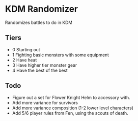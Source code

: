 # KDM Randomizer

Randomizes battles to do in KDM

## Tiers

- 0 Starting out
- 1 Fighting basic monsters with some equipment
- 2 Have heat
- 3 Have higher tier monster gear
- 4 Have the best of the best

## Todo

- Figure out a set for Flower Knight Helm to accessory with.
- Add more variance for survivors
- Add more variance composition (1-2 lower level characters)
- Add 5/6 player rules from Fen, using the scouts of death.
